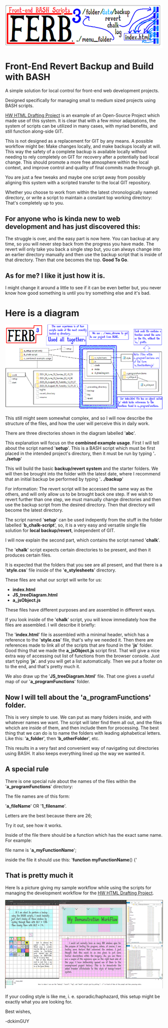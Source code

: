 ![Title Block: Front-end BASH Scripts](./images-for-readme/a_title-block.png)

# Front-End Revert Backup and Build with BASH

A simple solution for local control for front-end web development projects.

Designed specifically for managing small to medium sized projects using BASH scripts. 

[HW HTML Drafting Project](https://github.com/dckimMysteryAuthor/HW-HTML-Drafting-Project) is an example of an Open-Source Project which made use of this system. It is clear that with a few minor adaptations, the system of scripts can be utilized in many cases, with myriad benefits, and still function along-side GIT.

This is not designed as a replacement for GIT by any means. A possible workflow might be: Make changes locally, and make backups locally at will. This way the safety of a complete backup is available locally without needing to rely completely on GIT for recovery after a potentially bad local change. This should promote a more free atmosphere within the local context, and improve control and quality of final commits made through git.

You are just a few tweaks and maybe one script away from possibly aligning this system with a scripted transfer to the local GIT repository.

Whether you choose to work from within the latest chronologically named directory, or write a script to maintain a constant top working directory: That's completely up to you.

## For anyone who is kinda new to web development and has just discovered this:

The struggle is over, and the easy part is now here. You can backup at any time, so you will never step back from the progress you have made. The revert will only take you back a single step but, you can always change into an earlier directory manually and then use the backup script that is inside of that directory. Then that one becomes the top. **Good To Go**.

## As for me? I like it just how it is.

I might change it around a little to see if it can be even better but, you never know how good something is until you try something else and it's bad.

# Here is a diagram

![File Map for the backup/revert system](./images-for-readme/a_file-map.png)

This still might seem somewhat complex, and so I will now describe the structure of the files, and how the user will perceive this in daily work.

There are three directories shown in the diagram labelled '**abc**'.

This explanation will focus on the **combined example usage**. First I will tell about the script named '**setup**'. This is a BASH script which must be first placed in the intended project's directory, then it must be run by typing '**. ./setup**'

This will build the basic **backup/revert system** and the starter folders. We will then be brought into the folder with the latest date, where I recommend that an initial backup be performed by typing '**. ./backup**'

For information: The revert script will be accessed the same way as the others, and will only allow us to be brought back one step. If we wish to revert further than one step, we must manually change directories and then use the backup script from the desired directory. Then that directory will become the latest directory.

The script named '**setup**' can be used indepently from the stuff in the folder labelled '**b_chalk-script**', so, it is a very easy and versatile single file solution for **local backup/revert**, independent of GIT.

I will now explain the second part, which contains the script named '**chalk**'.

The '**chalk**' script expects certain directories to be present, and then it produces certain files.

It is expected that the folders that you see are all present, and that there is a '**style.css**' file inside of the '**e_stylesheets**' directory.

These files are what our script will write for us:
- **index.html**
- **JS_treeDiagram.html**
- **a_jsObject.js**

These files have different purposes and are assembled in different ways.

If you look inside of the '**chalk**' script, you will know immediately how the files are assembled. I will describe it briefly:

The '**index.html**' file is assembled with a minimal header, which has a reference to the '**style.css**' file, that's why we needed it. Then there are references made to link all of the scripts that are found in the '**js**' folder. Good thing that we made the **a_jsObject.js** script first. That will give a nice extra way of accessing out list of functions from the browser console. Just start typing '**js**'. and you will get a list automatically. Then we put a footer on to the end, and that's pretty much it.

We also draw up the '**JS_treeDiagram.html**' file. That one gives a useful map of our '**a_programFunctions**' folder.

## Now I will tell about the '**a_programFunctions**' folder.

This is very simple to use. We can put as many folders inside, and with whatever names we want. The script will later find them all out, and the files whcich are inside of them, and then include them for processing. The best thing that we can do is to name the folders with leading alphabetical letters. Like this: '**a_folder**', then '**b_otherFolder**', etc.

This results in a very fast and convenient way of navigating out directories using BASH. It also keeps everything lined up the way we wanted it.

## A special rule

There is one special rule about the names of the files within the '**a_programFunctions**' directory:

The file names are of this form:

'**a_fileName**' OR '**1_filename**'.

Letters are the best because there are 26;

Try it out, see how it works.

Inside of the file there should be a function which has the exact same name. For example:

file name is '**a_myFunctionName**';

inside the file it should use this: '**function myFunctionName**() {'

## That is pretty much it

Here Is a picture giving my sample workflow while using the scripts for managing the development workflow for the [HW HTML Drafting Project](https://github.com/dckimMysteryAuthor/HW-HTML-Drafting-Project).

![A visual demonstration of the workflow setup used for HW HTML Drafting Project](./images-for-readme/c_workflow-demonstration.png)

If your coding style is like me, i. e. sporadic/haphazard, this setup might be exactly what you are looking for.

Best wishes,

-dckimGUY
